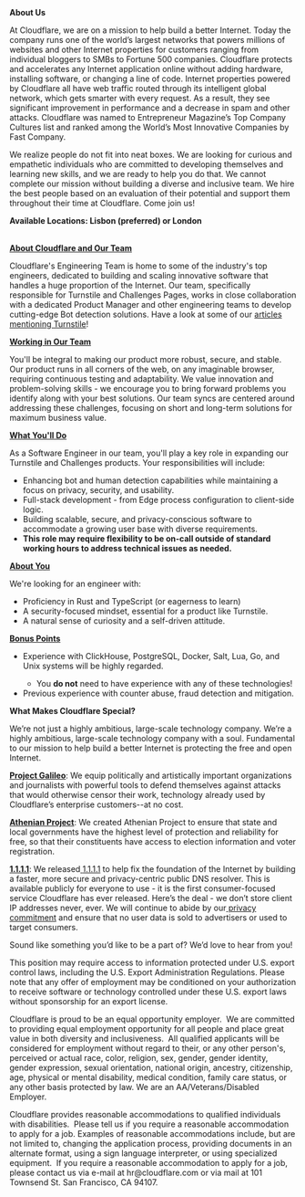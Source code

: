<div class="content-intro">
	<div><strong>About Us</strong></div>
	<div>
		<p>At Cloudflare, we are on a mission to help build a better Internet. Today the company runs one of the world’s largest networks that powers millions of websites and other Internet properties for customers ranging from individual bloggers to SMBs to Fortune 500 companies. Cloudflare protects and accelerates any Internet application online without adding hardware, installing software, or changing a line of code. Internet properties powered by Cloudflare all have web traffic routed through its intelligent global network, which gets smarter with every request. As a result, they see significant improvement in performance and a decrease in spam and other attacks. Cloudflare was named to Entrepreneur Magazine’s Top Company Cultures list and ranked among the World’s Most Innovative Companies by Fast Company.&nbsp;</p>
		<p><span style="font-weight: 400;">We realize people do not fit into neat boxes. We are looking for curious and empathetic individuals who are committed to developing themselves and learning new skills, and we are ready to help you do that. We cannot complete our mission without building a diverse and inclusive team. We hire the best people based on an evaluation of their potential and support them throughout their time at Cloudflare. Come join us!&nbsp;</span></p>
	</div>
</div>
<p><strong>Available Locations: Lisbon (preferred) or London&nbsp;</strong></p>
<p><span style="text-decoration: underline;"><strong><br>About Cloudflare and Our Team</strong></span></p>
<p>Cloudflare's Engineering Team is home to some of the industry's top engineers, dedicated to building and scaling innovative software that handles a huge proportion of the Internet. Our team, specifically responsible for Turnstile and Challenges Pages, works in close collaboration with a dedicated Product Manager and other engineering teams to develop cutting-edge Bot detection solutions. Have a look at some of our <a href="https://blog.cloudflare.com/tag/turnstile/">articles mentioning Turnstile</a>!</p>
<p><span style="text-decoration: underline;"><strong>Working in Our Team</strong></span></p>
<p>You'll be integral to making our product more robust, secure, and stable. Our product runs in all corners of the web, on any imaginable browser, requiring continuous testing and adaptability. We value innovation and problem-solving skills - we encourage you to bring forward problems you identify along with your best solutions. Our team syncs are centered around addressing these challenges, focusing on short and long-term solutions for maximum business value.</p>
<p><span style="text-decoration: underline;"><strong>What You'll Do</strong></span></p>
<p>As a Software Engineer in our team, you'll play a key role in expanding our Turnstile and Challenges products. Your responsibilities will include:</p>
<ul>
	<li>Enhancing bot and human detection capabilities while maintaining a focus on privacy, security, and usability.</li>
	<li>Full-stack development - from Edge process configuration to client-side logic.</li>
	<li>Building scalable, secure, and privacy-conscious software to accommodate a growing user base with diverse requirements.</li>
	<li><strong>This role may require flexibility to be on-call outside of standard working hours to address technical issues as needed.</strong></li>
</ul>
<p><span style="text-decoration: underline;"><strong>About You</strong></span></p>
<p>We're looking for an engineer with:</p>
<ul>
	<li>Proficiency in Rust and TypeScript (or eagerness to learn)</li>
	<li>A security-focused mindset, essential for a product like Turnstile.</li>
	<li>A natural sense of curiosity and a self-driven attitude.</li>
</ul>
<p><span style="text-decoration: underline;"><strong>Bonus Points</strong></span></p>
<ul>
	<li>Experience with ClickHouse, PostgreSQL, Docker, Salt, Lua, Go, and Unix systems will be highly regarded.</li>
	<ul>
		<li>You <strong>do not</strong> need to have experience with any of these technologies!</li>
	</ul>
	<li>Previous experience with counter abuse, fraud detection and mitigation.</li>
</ul>
<div class="content-conclusion">
	<p><strong>What Makes Cloudflare Special?</strong></p>
	<p><span style="font-weight: 400;">We’re not just a highly ambitious, large-scale technology company. We’re a highly ambitious, large-scale technology company with a soul. Fundamental to our mission to help build a better Internet is protecting the free and open Internet.</span></p>
	<p><a href="https://blog.cloudflare.com/protecting-free-expression-online/"><strong>Project Galileo</strong></a><span style="font-weight: 400;">: We equip politically and artistically important organizations and journalists with powerful tools to defend themselves against attacks that would otherwise censor their work, technology already used by Cloudflare’s enterprise customers--at no cost.</span></p>
	<p><strong><a href="https://www.cloudflare.com/athenian/">Athenian Project</a></strong><span style="font-weight: 400;">: We created Athenian Project to ensure that state and local governments have the highest level of protection and reliability for free, so that their constituents have access to election information and voter registration.</span></p>
	<p><a href="https://1.1.1.1/"><strong>1.1.1.1</strong></a><span style="font-weight: 400;">: We released</span><a href="https://1.1.1.1/"> <span style="font-weight: 400;">1.1.1.1</span></a><span style="font-weight: 400;"> to help fix the foundation of the Internet by building a faster, more secure and privacy-centric public DNS resolver. This is available publicly for everyone to use - it is the first consumer-focused service Cloudflare has ever released. Here’s the deal - we don’t store client IP addresses never, ever. We will continue to abide by our</span><a href="https://developers.cloudflare.com/1.1.1.1/privacy/public-dns-resolver"> privacy commitment</a><span style="font-weight: 400;"> and ensure that no user data is sold to advertisers or used to target consumers.</span></p>
	<p><span style="font-weight: 400;">Sound like something you’d like to be a part of? We’d love to hear from you!</span></p>
	<p><span style="font-weight: 400;">This position may require access to information protected under U.S. export control laws, including the U.S. Export Administration Regulations. Please note that any offer of employment may be conditioned on your authorization to receive software or technology controlled under these U.S. export laws without sponsorship for an export license.</span></p>
	<p><span style="font-weight: 400;">Cloudflare is proud to be an equal opportunity employer. &nbsp;We are committed to providing equal employment opportunity for all people and place great value in both diversity and inclusiveness. &nbsp;All qualified applicants will be considered for employment without regard to their, or any other person's, perceived or actual</span> <span style="font-weight: 400;">race, color, religion, sex, gender, gender identity, gender expression, sexual orientation, national origin, ancestry, citizenship, age, physical or mental disability, medical condition, family care status, or any other basis protected by law. </span><span style="font-weight: 400;">We are an AA/Veterans/Disabled Employer.</span></p>
	<p><span style="font-weight: 400;">Cloudflare provides reasonable accommodations to qualified individuals with disabilities. &nbsp;Please tell us if you require a reasonable accommodation to apply for a job. Examples of reasonable accommodations include, but are not limited to, changing the application process, providing documents in an alternate format, using a sign language interpreter, or using specialized equipment. &nbsp;If you require a reasonable accommodation to apply for a job, please contact us via e-mail at </span><span style="font-weight: 400;">hr@cloudflare.com</span><span style="font-weight: 400;"> or via mail at 101 Townsend St. San Francisco, CA 94107.</span></p>
</div>